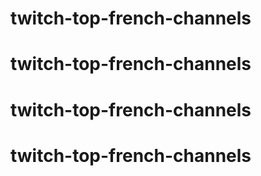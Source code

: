 # twitch-top-french-channels
# twitch-top-french-channels
# twitch-top-french-channels
# twitch-top-french-channels
